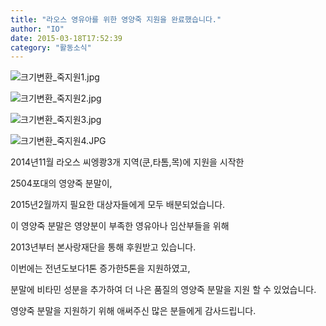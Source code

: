 ```yaml
---
title: "라오스 영유아를 위한 영양죽 지원을 완료했습니다."
author: "IO"
date: 2015-03-18T17:52:39
category: "활동소식"
---
```


![크기변환_죽지원1.jpg](/files/attach/images/2318/628/032/6f10b425eec1da43e3bc85b656045911.jpg)

![크기변환_죽지원2.jpg](/files/attach/images/2318/628/032/95c77699a313f4e7c5b7af17cbe257b9.jpg)

![크기변환_죽지원3.jpg](/files/attach/images/2318/628/032/f74549739b0baa1fb4bbe06af11de9cd.jpg)

![크기변환_죽지원4.JPG](/files/attach/images/2318/628/032/991871136c0d5b4f7ce2e7ad705bf78e.JPG)

2014년11월 라오스 씨엥쾅3개 지역(쿤,타톰,목)에 지원을 시작한

2504포대의 영양죽 분말이,

2015년2월까지 필요한 대상자들에게 모두 배분되었습니다.

이 영양죽 분말은 영양분이 부족한 영유아나 임산부들을 위해

2013년부터 본사랑재단을 통해 후원받고 있습니다.

이번에는 전년도보다1톤 증가한5톤을 지원하였고,

분말에 비타민 성분을 추가하여 더 나은 품질의 영양죽 분말을 지원 할 수 있었습니다.

영양죽 분말을 지원하기 위해 애써주신 많은 분들에게 감사드립니다.
